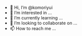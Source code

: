 - 👋 Hi, I’m @komoriyui
- 👀 I’m interested in ...
- 🌱 I’m currently learning ...
- 💞️ I’m looking to collaborate on ...
- 📫 How to reach me ...

<!---
komoriyui/komoriyui is a ✨ special ✨ repository because its `README.md` (this file) appears on your GitHub profile.
You can click the Preview link to take a look at your changes.
--->
